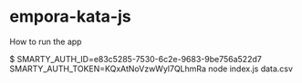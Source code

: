 # empora-kata-js

How to run the app

$ SMARTY_AUTH_ID=e83c5285-7530-6c2e-9683-9be756a522d7 SMARTY_AUTH_TOKEN=KQxAtNoVzwWyl7QLhmRa node index.js data.csv
